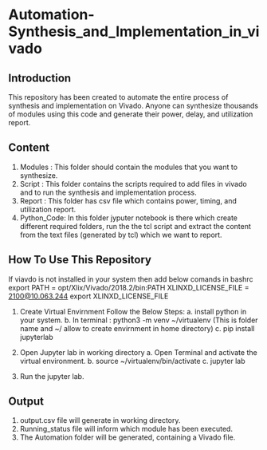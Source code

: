 # Automation-Synthesis_and_Implementation_in_vivado
## Introduction
This repository has been created to automate the entire process of synthesis and implementation on Vivado. Anyone can synthesize thousands of modules using this code and generate their power, delay, and utilization report.
## Content
1. Modules : This folder should contain the modules that you want to synthesize.
2. Script : This folder contains the scripts required to add files in vivado and to run the synthesis and implementation process.
3. Report : This folder has csv file which contains power, timing, and utilization report.
4. Python_Code: In this folder jyputer notebook is there which create different required folders, run the the tcl script and extract the content from the text files (generated by tcl) which we want to report.
## How To Use This Repository

If viavdo is not installed in your system then add below comands in bashrc
export PATH = opt/Xlix/Vivado/2018.2/bin:PATH
XLINXD_LICENSE_FILE = 2100@10.063.244
export XLINXD_LICENSE_FILE

1. Create Virtual Envirnment
Follow the Below Steps:
  a. install python in your system.
  b. In terminal : python3 -m venv ~/virtualenv (This is folder name and ~/ allow to create envirnment in home directory)
  c. pip install jupyterlab

2. Open Jupyter lab in working directory
  a. Open Terminal and activate the virtual environment.
  b. source ~/virtualenv/bin/activate
  c. jupyter lab

3. Run the jupyter lab.

## Output
1. output.csv file will generate in working directory. 
2. Running_status file will inform which module has been executed.
3. The Automation folder will be generated, containing a Vivado file.
  
 
  

